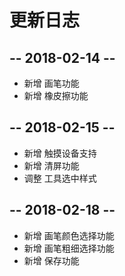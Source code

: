 # 更新日志

## -- 2018-02-14 --

- 新增 画笔功能
- 新增 橡皮擦功能

## -- 2018-02-15 --

- 新增 触摸设备支持
- 新增 清屏功能
- 调整 工具选中样式

## -- 2018-02-18 --

- 新增 画笔颜色选择功能
- 新增 画笔粗细选择功能
- 新增 保存功能
